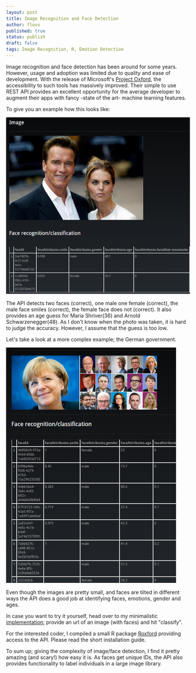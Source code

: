 ```yaml
---
layout: post
title: Image Recognition and Face Detection
author: flovv
published: true
status: publish
draft: false
tags: Image Recognition, R, Emotion Detection
---
```



Image recognition and face detection has been around for some years. However, usage and adoption was limited due to quality and ease of development. 
With the release of Microsoft's [Project Oxford](https://www.projectoxford.ai), the accessibility to such tools has massively improved. 
Their simple to use REST API provides an excellent opportunity for the average developer to augment their apps with fancy -state of the art- machine learning features.

To give you an example how this looks like:

![Detecting Arnold Schwarzenegger](/figures/arnold.PNG)

The API detects two faces (correct), one male one female (correct), the male face smiles (correct), the female face does not (correct). 
It also provides an age guess for Maria Shriver(36) and Arnold Schwarzenegger(48). As I don't know when the photo was taken, it is hard to judge the accuracy. However, I assume that the guess is too low.

Let's take a look at a more complex example; the German government.

![Detecting German Government](/figures/angie.PNG)

Even though the images are pretty small, and faces are tilted in different ways the API does a good job at identifying faces, emotions, gender and ages.

In case you want to try it yourself, head over to my minimalistic [implementation](https://flovv.shinyapps.io/image-shiny); provide an url of an image (with faces) and hit "classify".

For the interested coder, I compiled a small R package [Roxford](https://github.com/flovv/Roxford) providing access to the API. Please read the short installation guide.

To sum up; giving the complexity of image/face detection, I find it pretty amazing (and scary!) how easy it is. As faces get unique IDs, the API also provides functionality to label individuals in a large image library.



